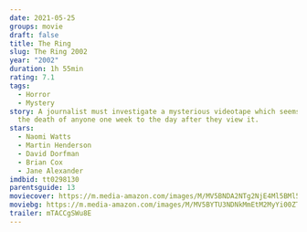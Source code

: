 ```yaml
---
date: 2021-05-25
groups: movie
draft: false
title: The Ring
slug: The Ring 2002
year: "2002"
duration: 1h 55min
rating: 7.1
tags:
  - Horror
  - Mystery
story: A journalist must investigate a mysterious videotape which seems to cause
  the death of anyone one week to the day after they view it.
stars:
  - Naomi Watts
  - Martin Henderson
  - David Dorfman
  - Brian Cox
  - Jane Alexander
imdbid: tt0298130
parentsguide: 13
moviecover: https://m.media-amazon.com/images/M/MV5BNDA2NTg2NjE4Ml5BMl5BanBnXkFtZTYwMjYxMDg5._V1_FMjpg_UX485_.jpg
moviebg: https://m.media-amazon.com/images/M/MV5BYTU3NDNkMmEtM2MyYi00ZTNiLTllYjUtNjViZDBkNTE3ZDIyXkEyXkFqcGdeQXVyMjU0MzA2NjM@._V1_FMjpg_UX1280_.jpg
trailer: mTACCgSWu8E
---
```


